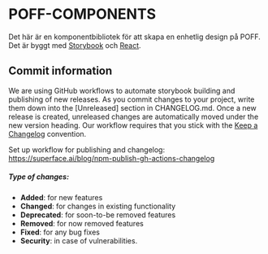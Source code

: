 # POFF-COMPONENTS

Det här är en komponentbibliotek för att skapa en enhetlig design på POFF. Det är byggt med [Storybook](https://storybook.js.org/) och [React](https://reactjs.org/).

## Commit information

We are using GitHub workflows to automate storybook building and publishing of new releases.
As you commit changes to your project, write them down into the [Unreleased] section in CHANGELOG.md. Once a new release is created, unreleased changes are automatically moved under the new version heading.
Our workflow requires that you stick with the [Keep a Changelog](https://keepachangelog.com/en/1.0.0/) convention.

Set up workflow for publishing and changelog: <https://superface.ai/blog/npm-publish-gh-actions-changelog>

##### Type of changes:

- **Added**: for new features
- **Changed**: for changes in existing functionality
- **Deprecated**: for soon-to-be removed features
- **Removed**: for now removed features
- **Fixed**: for any bug fixes
- **Security**: in case of vulnerabilities.
